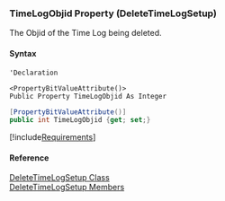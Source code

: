 ### TimeLogObjid Property (DeleteTimeLogSetup)

The Objid of the Time Log being deleted.

#### Syntax

```vbnet
'Declaration

<PropertyBitValueAttribute()>
Public Property TimeLogObjid As Integer
```

```csharp
[PropertyBitValueAttribute()]
public int TimeLogObjid {get; set;}
```

[!include[Requirements](../partials/requirements.md)]

#### Reference

[DeleteTimeLogSetup Class](FChoice.Toolkits.Clarify~FChoice.Toolkits.Clarify.FieldOps.DeleteTimeLogSetup.md)  
[DeleteTimeLogSetup Members](FChoice.Toolkits.Clarify~FChoice.Toolkits.Clarify.FieldOps.DeleteTimeLogSetup_members.md)